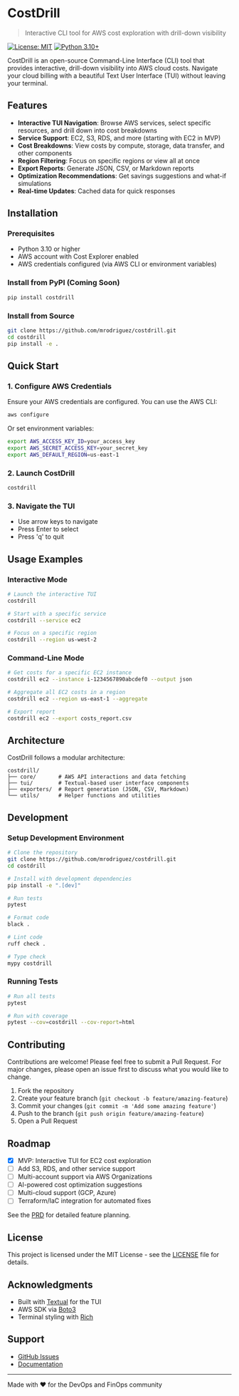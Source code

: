 # CostDrill

> Interactive CLI tool for AWS cost exploration with drill-down visibility

[![License: MIT](https://img.shields.io/badge/License-MIT-yellow.svg)](https://opensource.org/licenses/MIT)
[![Python 3.10+](https://img.shields.io/badge/python-3.10+-blue.svg)](https://www.python.org/downloads/)

CostDrill is an open-source Command-Line Interface (CLI) tool that provides interactive, drill-down visibility into AWS cloud costs. Navigate your cloud billing with a beautiful Text User Interface (TUI) without leaving your terminal.

## Features

- **Interactive TUI Navigation**: Browse AWS services, select specific resources, and drill down into cost breakdowns
- **Service Support**: EC2, S3, RDS, and more (starting with EC2 in MVP)
- **Cost Breakdowns**: View costs by compute, storage, data transfer, and other components
- **Region Filtering**: Focus on specific regions or view all at once
- **Export Reports**: Generate JSON, CSV, or Markdown reports
- **Optimization Recommendations**: Get savings suggestions and what-if simulations
- **Real-time Updates**: Cached data for quick responses

## Installation

### Prerequisites

- Python 3.10 or higher
- AWS account with Cost Explorer enabled
- AWS credentials configured (via AWS CLI or environment variables)

### Install from PyPI (Coming Soon)

```bash
pip install costdrill
```

### Install from Source

```bash
git clone https://github.com/mrodriguez/costdrill.git
cd costdrill
pip install -e .
```

## Quick Start

### 1. Configure AWS Credentials

Ensure your AWS credentials are configured. You can use the AWS CLI:

```bash
aws configure
```

Or set environment variables:

```bash
export AWS_ACCESS_KEY_ID=your_access_key
export AWS_SECRET_ACCESS_KEY=your_secret_key
export AWS_DEFAULT_REGION=us-east-1
```

### 2. Launch CostDrill

```bash
costdrill
```

### 3. Navigate the TUI

- Use arrow keys to navigate
- Press Enter to select
- Press 'q' to quit

## Usage Examples

### Interactive Mode

```bash
# Launch the interactive TUI
costdrill

# Start with a specific service
costdrill --service ec2

# Focus on a specific region
costdrill --region us-west-2
```

### Command-Line Mode

```bash
# Get costs for a specific EC2 instance
costdrill ec2 --instance i-1234567890abcdef0 --output json

# Aggregate all EC2 costs in a region
costdrill ec2 --region us-east-1 --aggregate

# Export report
costdrill ec2 --export costs_report.csv
```

## Architecture

CostDrill follows a modular architecture:

```
costdrill/
├── core/       # AWS API interactions and data fetching
├── tui/        # Textual-based user interface components
├── exporters/  # Report generation (JSON, CSV, Markdown)
└── utils/      # Helper functions and utilities
```

## Development

### Setup Development Environment

```bash
# Clone the repository
git clone https://github.com/mrodriguez/costdrill.git
cd costdrill

# Install with development dependencies
pip install -e ".[dev]"

# Run tests
pytest

# Format code
black .

# Lint code
ruff check .

# Type check
mypy costdrill
```

### Running Tests

```bash
# Run all tests
pytest

# Run with coverage
pytest --cov=costdrill --cov-report=html
```

## Contributing

Contributions are welcome! Please feel free to submit a Pull Request. For major changes, please open an issue first to discuss what you would like to change.

1. Fork the repository
2. Create your feature branch (`git checkout -b feature/amazing-feature`)
3. Commit your changes (`git commit -m 'Add some amazing feature'`)
4. Push to the branch (`git push origin feature/amazing-feature`)
5. Open a Pull Request

## Roadmap

- [x] MVP: Interactive TUI for EC2 cost exploration
- [ ] Add S3, RDS, and other service support
- [ ] Multi-account support via AWS Organizations
- [ ] AI-powered cost optimization suggestions
- [ ] Multi-cloud support (GCP, Azure)
- [ ] Terraform/IaC integration for automated fixes

See the [PRD](PRD.md) for detailed feature planning.

## License

This project is licensed under the MIT License - see the [LICENSE](LICENSE) file for details.

## Acknowledgments

- Built with [Textual](https://textual.textualize.io/) for the TUI
- AWS SDK via [Boto3](https://boto3.amazonaws.com/v1/documentation/api/latest/index.html)
- Terminal styling with [Rich](https://rich.readthedocs.io/)

## Support

- [GitHub Issues](https://github.com/mrodriguez/costdrill/issues)
- [Documentation](https://github.com/mrodriguez/costdrill/docs)

---

Made with ❤️ for the DevOps and FinOps community
